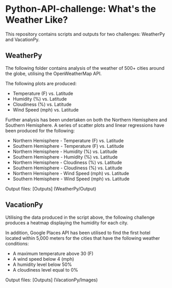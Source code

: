 # Python-API-challenge: What's the Weather Like?

This repository contains scripts and outputs for two challenges: WeatherPy and VacationPy.

## WeatherPy

The following folder contains analysis of the weather of 500+ cities around the globe, utilising the OpenWeatherMap API. 

The following plots are produced:

* Temperature (F) vs. Latitude
* Humidity (%) vs. Latitude
* Cloudiness (%) vs. Latitude
* Wind Speed (mph) vs. Latitude

Further analysis has been undertaken on both the Northern Hemisphere and Southern Hemisphere. A series of scatter plots and linear regressions have been produced for the following:

* Northern Hemisphere - Temperature (F) vs. Latitude
* Southern Hemisphere - Temperature (F) vs. Latitude
* Northern Hemisphere - Humidity (%) vs. Latitude
* Southern Hemisphere - Humidity (%) vs. Latitude
* Northern Hemisphere - Cloudiness (%) vs. Latitude
* Southern Hemisphere - Cloudiness (%) vs. Latitude
* Northern Hemisphere - Wind Speed (mph) vs. Latitude
* Southern Hemisphere - Wind Speed (mph) vs. Latitude

Output files: [Outputs] (WeatherPy/Output)

## VacationPy

Utilising the data produced in the script above, the following challenge produces a heatmap displaying the humidity for each city.

In addition, Google Places API has been utilised to find the first hotel located within 5,000 meters for the cities that have the following weather conditions:

* A maximum temperature above 30 (F)
* A wind speed below 4 (mph)
* A humidity level below 50%
* A cloudiness level equal to 0%

Output files: [Outputs] (VacationPy/Images)
